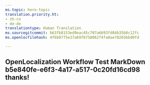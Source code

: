 ```yaml
---
ms.topic: hero-topic
translation.priority.ht:
- zh-cn
- de-de
translationtype: Human Translation
ms.sourcegitcommit: b63fb8153ed9eac45c707a6693fd84b35b8c12fc
ms.openlocfilehash: 4f6b0775e37a69f8758062f4fa8ae78265bbd0fd

---
```

## OpenLocalization Workflow Test MarkDown b5e840fe-e6f3-4a17-a517-0c20fd16cd98 thanks!



<!--HONumber=Jul16_HO3-->


